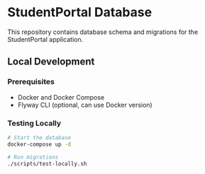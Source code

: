 # StudentPortal Database

This repository contains database schema and migrations for the StudentPortal application.

## Local Development

### Prerequisites
- Docker and Docker Compose
- Flyway CLI (optional, can use Docker version)

### Testing Locally
```bash
# Start the database
docker-compose up -d

# Run migrations
./scripts/test-locally.sh